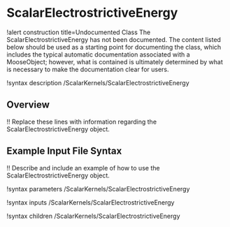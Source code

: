 # ScalarElectrostrictiveEnergy

!alert construction title=Undocumented Class
The ScalarElectrostrictiveEnergy has not been documented. The content listed below should be used as a starting point for
documenting the class, which includes the typical automatic documentation associated with a
MooseObject; however, what is contained is ultimately determined by what is necessary to make the
documentation clear for users.

!syntax description /ScalarKernels/ScalarElectrostrictiveEnergy

## Overview

!! Replace these lines with information regarding the ScalarElectrostrictiveEnergy object.

## Example Input File Syntax

!! Describe and include an example of how to use the ScalarElectrostrictiveEnergy object.

!syntax parameters /ScalarKernels/ScalarElectrostrictiveEnergy

!syntax inputs /ScalarKernels/ScalarElectrostrictiveEnergy

!syntax children /ScalarKernels/ScalarElectrostrictiveEnergy
